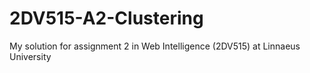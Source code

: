 # 2DV515-A2-Clustering
My solution for assignment 2 in Web Intelligence (2DV515) at Linnaeus University
